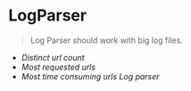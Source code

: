 LogParser
=========

>Log Parser should work with big log files.

* *Distinct url count*
* *Most requested urls*
* *Most time consuming urls Log parser* 
